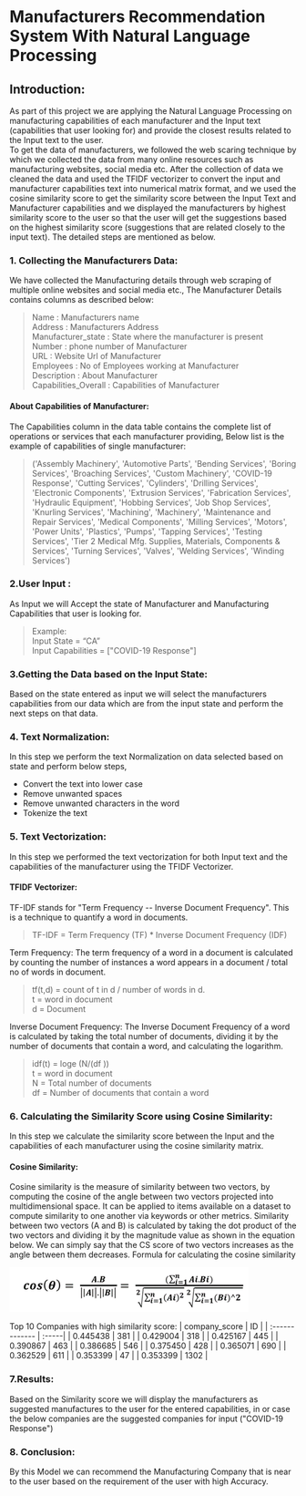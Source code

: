 # Manufacturers Recommendation System With Natural Language Processing

## Introduction:
As part of this project we are applying the Natural Language Processing on manufacturing capabilities of each manufacturer and the Input text (capabilities that user looking for) and provide the closest results related to the Input text to the user.\
To get the data of manufacturers, we followed the web scaring technique by which we collected the data from many online resources such as manufacturing websites, social media etc. After the collection of data we cleaned the data and used the TFIDF vectorizer to convert the input and manufacturer capabilities text into numerical matrix format, and we used the cosine similarity score to get the similarity score between the Input Text and Manufacturer capabilities and we displayed the manufacturers by highest similarity score to the user so that the user will get the suggestions based on the highest similarity score (suggestions that are related closely to the input text).
The detailed steps are mentioned as below.

### 1. Collecting the Manufacturers Data:
We have collected the Manufacturing details through web scraping of multiple online websites and social media etc., The Manufacturer Details contains columns as described below:
> Name       		  	          : Manufacturers name             
> Address                 		: Manufacturers Address\
> Manufacturer_state     	    : State where the manufacturer is present\
> Number                  		: phone number of Manufacturer\
> URL                     		: Website Url of Manufacturer\
> Employees               		: No of Employees working at Manufacturer\
> Description            		  : About Manufacturer\
> Capabilities_Overall    	  : Capabilities of Manufacturer
#### About Capabilities of Manufacturer:
The  Capabilities column in the data table contains the complete list of operations or services  that each manufacturer providing, 
Below list is the example of capabilities of single manufacturer:

> ('Assembly Machinery', 'Automotive Parts', 'Bending Services', 'Boring Services', 'Broaching Services', 'Custom Machinery', 'COVID-19 Response', 'Cutting Services', 'Cylinders',  'Drilling Services', 'Electronic Components', 'Extrusion Services', 'Fabrication Services', 'Hydraulic Equipment', 'Hobbing Services', 'Job Shop Services', 'Knurling Services', 'Machining', 'Machinery', 'Maintenance and Repair Services', 'Medical Components', 'Milling Services', 'Motors', 'Power Units', 'Plastics', 'Pumps', 'Tapping Services', 'Testing  Services', 'Tier 2 Medical Mfg. Supplies, Materials, Components & Services', 'Turning Services', 'Valves', 'Welding Services', 'Winding Services')

### 2.User Input :
As Input we will Accept  the state of Manufacturer and Manufacturing Capabilities that user is looking for.

> Example:\
> Input State = “CA” \
> Input Capabilities = ["COVID-19 Response"]

### 3.Getting the Data based on the Input State:
Based on the state entered as input we will select the manufacturers capabilities from our data which are from the input state and perform the next steps on that data.

### 4. Text Normalization:
In this step we perform the text Normalization on data selected based on state and perform below steps, 
*	Convert the text into lower case
*	Remove  unwanted spaces
*	Remove unwanted characters in the word
*	Tokenize the text

### 5. Text Vectorization:
In this step we performed the text vectorization for both Input text and the capabilities of the manufacturer using the TFIDF Vectorizer.
#### TFIDF Vectorizer:
TF-IDF stands for "Term Frequency -- Inverse Document Frequency". This is a technique to quantify a word in documents.

> TF-IDF = Term Frequency (TF) * Inverse Document Frequency (IDF)

Term Frequency:
The term frequency of a word in a document is calculated by counting the number of instances a word appears in a document / total no of words in document.

> tf(t,d) = count of t in d / number of words in d.\
> t =  word in document\
> d = Document

 Inverse Document Frequency:
The Inverse Document Frequency of a word is calculated by taking the total number of documents, dividing it by the number of documents that contain a word, and calculating the logarithm.

> idf(t) = loge (N/(df ))\
> t =  word in document \
> N =  Total number of documents\
> df = Number of documents that contain a word

### 6. Calculating the Similarity Score using Cosine Similarity:

In this step we calculate the similarity score between the Input and the capabilities of each manufacturer using the cosine similarity matrix.

#### Cosine Similarity:
Cosine similarity is the measure of similarity between two vectors, by computing the cosine of the angle between two vectors projected into multidimensional space. It can be applied to items available on a dataset to compute similarity to one another via keywords or other metrics. Similarity between two vectors (A and B) is calculated by taking the dot product of the two vectors and dividing it by the magnitude value as shown in the equation below. We can simply say that the CS score of two vectors increases as the angle between them decreases.
Formula for calculating the cosine similarity

![CS](https://github.com/PurushothamVadde/Manufacturers-Recommendation-System-With-Natural-Language-Processing/blob/master/images/Picture1.png)

Top 10 Companies with high similarity score:
| company_score  |  ID   |
| :------------- | :-----| 
|    0.445438    | 381   |
|    0.429004    | 318   |
|    0.425167    | 445   |
|    0.390867    | 463   |
|    0.386685    | 546   |
|    0.375450    | 428   |
|    0.365071    | 690   |
|    0.362529    | 611   |
|    0.353399    | 47    |
|    0.353399    | 1302  |


### 7.Results:

Based on the Similarity score we will display the manufacturers as suggested manufactures to the user for the entered capabilities, in or case the below companies are the suggested companies for input  ("COVID-19 Response")

### 8. Conclusion:
By this Model we can recommend the Manufacturing Company that is near to the user based on the requirement of the user with high Accuracy.



